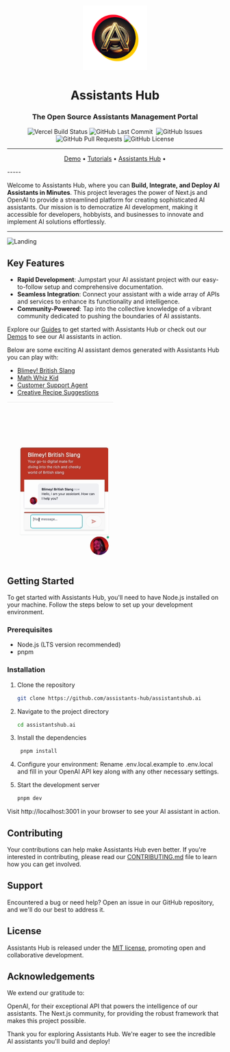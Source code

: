 <div align="center">
<img width="150px" src="./docs/assistants-hub-logo.png" />

# Assistants Hub

### The Open Source Assistants Management Portal

<p>
<img alt="Vercel Build Status" src="https://vercelbadge.vercel.app/api/assistants-hub/assistantshub.ai" />
<img alt="GitHub Last Commit" src="https://img.shields.io/github/last-commit/assistants-hub/assistantshub.ai" />
<img alt="" src="https://img.shields.io/github/repo-size/assistants-hub/assistantshub.ai" />
<img alt="GitHub Issues" src="https://img.shields.io/github/issues/assistants-hub/assistantshub.ai" />
<img alt="GitHub Pull Requests" src="https://img.shields.io/github/issues-pr/assistants-hub/assistantshub.ai" />
<img alt="GitHub License" src="https://img.shields.io/badge/License-MIT-yellow.svg" />
</p>

---

<p align="center">
  <a href="https://docs.assistantshub.ai/docs/category/demos">Demo</a> •
  <a href="https://docs.assistantshub.ai/docs/intro">Tutorials</a> •
  <a href="https://assistantshub.ai">Assistants Hub</a> •
</p>
</div>
-----

Welcome to Assistants Hub, where you can **Build, Integrate, and Deploy AI Assistants in Minutes**. This project leverages the power of Next.js and OpenAI to provide a streamlined platform for creating sophisticated AI assistants. Our mission is to democratize AI development, making it accessible for developers, hobbyists, and businesses to innovate and implement AI solutions effortlessly.

---

![Landing](./docs/landing.png)

## Key Features

- **Rapid Development**: Jumpstart your AI assistant project with our easy-to-follow setup and comprehensive documentation.
- **Seamless Integration**: Connect your assistant with a wide array of APIs and services to enhance its functionality and intelligence.
- **Community-Powered**: Tap into the collective knowledge of a vibrant community dedicated to pushing the boundaries of AI assistants.

Explore our [Guides](https://docs.assistantshub.ai/docs/category/guides) to get started with Assistants Hub or check out our [Demos](https://docs.assistantshub.ai/docs/category/demos) to see our AI assistants in action.

Below are some exciting AI assistant demos generated with Assistants Hub you can play with:

- [Blimey! British Slang](https://docs.assistantshub.ai/docs/demos/british-slang-generator)
- [Math Whiz Kid](https://docs.assistantshub.ai/docs/demos/math-tutor)
- [Customer Support Agent](https://docs.assistantshub.ai/docs/demos/customer-support-agent)
- [Creative Recipe Suggestions](https://docs.assistantshub.ai/docs/demos/creative-recipe-suggestions)

![British Slang](./docs/british-slang.gif)

</div>

## Getting Started

To get started with Assistants Hub, you'll need to have Node.js installed on your machine. Follow the steps below to set up your development environment.

### Prerequisites

- Node.js (LTS version recommended)
- pnpm

### Installation

1. Clone the repository

   ```bash
   git clone https://github.com/assistants-hub/assistantshub.ai
   ```

2. Navigate to the project directory

   ```bash
   cd assistantshub.ai
   ```

3. Install the dependencies

   ```bash
    pnpm install
   ```

4. Configure your environment: Rename .env.local.example to .env.local and fill in your OpenAI API key along with any other necessary settings.
5. Start the development server

   ```bash
   pnpm dev
   ```

Visit http://localhost:3001 in your browser to see your AI assistant in action.

## Contributing

Your contributions can help make Assistants Hub even better. If you're interested in contributing, please read our [CONTRIBUTING.md](./CONTRIBUTING.md) file to learn how you can get involved.

## Support

Encountered a bug or need help? Open an issue in our GitHub repository, and we'll do our best to address it.

## License

Assistants Hub is released under the [MIT license](./LICENSE), promoting open and collaborative development.

## Acknowledgements

We extend our gratitude to:

OpenAI, for their exceptional API that powers the intelligence of our assistants.
The Next.js community, for providing the robust framework that makes this project possible.

Thank you for exploring Assistants Hub. We're eager to see the incredible AI assistants you'll build and deploy!
